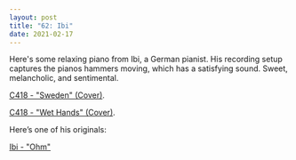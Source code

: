 ```yaml
---
layout: post
title: "62: Ibi"
date: 2021-02-17
---
```


Here's some relaxing piano from Ibi, a German pianist. His recording setup captures the pianos hammers moving, which has a satisfying sound. Sweet, melancholic, and sentimental.

[C418 - "Sweden" (Cover)](https://youtu.be/gVYjlmB81Hc).

[C418 - "Wet Hands" (Cover)](https://youtu.be/-KNglfziUtw).

Here’s one of his originals:

[Ibi - "Ohm"](https://youtu.be/xhIaeMiL88I)
